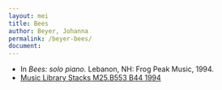 ```yaml
---
layout: mei
title: Bees
author: Beyer, Johanna
permalink: /beyer-bees/
document:
---
```


- In *Bees: solo piano.* Lebanon, NH: Frog Peak Music, 1994.
- <a href="https://tufts.primo.exlibrisgroup.com/permalink/01TUN_INST/1kc9gia/alma991009590509703851" target="_blank">Music Library Stacks M25.B553 B44 1994</a>
